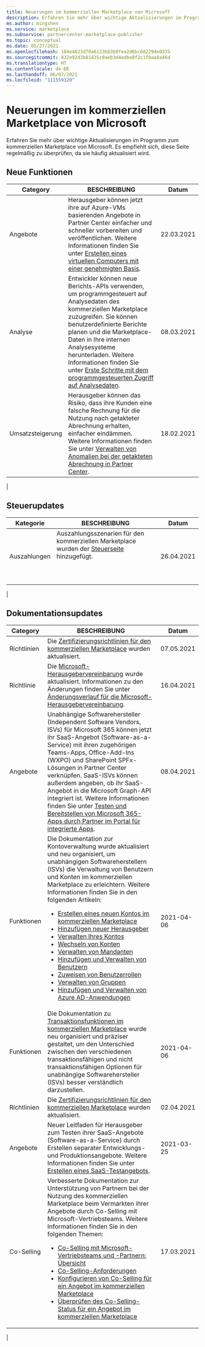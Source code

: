 ```yaml
---
title: Neuerungen im kommerziellen Marketplace von Microsoft
description: Erfahren Sie mehr über wichtige Aktualisierungen im Programm zum kommerziellen Marketplace von Partner Center (Azure Marketplace).
ms.author: mingshen
ms.service: marketplace
ms.subservice: partnercenter-marketplace-publisher
ms.topic: conceptual
ms.date: 05/27/2021
ms.openlocfilehash: 104e4623d70a6123bb3b9fea2d6bc682294e0335
ms.sourcegitcommit: 832e92d3b81435c0aeb3d4edbe8f2c1f0aa8a46d
ms.translationtype: HT
ms.contentlocale: de-DE
ms.lasthandoff: 06/07/2021
ms.locfileid: "111559320"
---
```

# <a name="whats-new-in-the-microsoft-commercial-marketplace"></a>Neuerungen im kommerziellen Marketplace von Microsoft

Erfahren Sie mehr über wichtige Aktualisierungen im Programm zum kommerziellen Marketplace von Microsoft. Es empfiehlt sich, diese Seite regelmäßig zu überprüfen, da sie häufig aktualisiert wird.

## <a name="new-features"></a>Neue Funktionen

| Category | BESCHREIBUNG | Datum |
| ------------ | ------------- | ------------- |
| Angebote | Herausgeber können jetzt ihre auf Azure-VMs basierenden Angebote in Partner Center einfacher und schneller vorbereiten und veröffentlichen. Weitere Informationen finden Sie unter [Erstellen eines virtuellen Computers mit einer genehmigten Basis](azure-vm-create-using-approved-base.md). | 22.03.2021 |
| Analyse | Entwickler können neue Berichts-APIs verwenden, um programmgesteuert auf Analysedaten des kommerziellen Marketplace zuzugreifen. Sie können benutzerdefinierte Berichte planen und die Marketplace-Daten in Ihre internen Analysesysteme herunterladen. Weitere Informationen finden Sie unter [Erste Schritte mit dem programmgesteuerten Zugriff auf Analysedaten](analytics-get-started.md). | 08.03.2021 |
| Umsatzsteigerung | Herausgeber können das Risiko, dass ihre Kunden eine falsche Rechnung für die Nutzung nach getakteter Abrechnung erhalten, einfacher eindämmen. Weitere Informationen finden Sie unter [Verwalten von Anomalien bei der getakteten Abrechnung in Partner Center](anomaly-detection.md). | 18.02.2021 |
|

## <a name="tax-updates"></a>Steuerupdates

| Kategorie | BESCHREIBUNG | Datum |
| ------------ | ------------- | ------------- |
| Auszahlungen | Auszahlungsszenarien für den kommerziellen Marketplace wurden der [Steuerseite](/partner-center/tax-details-marketplace) hinzugefügt. &nbsp; &nbsp; &nbsp; &nbsp; &nbsp; &nbsp; &nbsp; &nbsp; &nbsp; &nbsp; &nbsp; &nbsp; &nbsp; &nbsp; &nbsp; &nbsp; &nbsp; &nbsp; &nbsp; &nbsp; &nbsp; &nbsp; &nbsp; &nbsp; &nbsp; &nbsp; &nbsp; &nbsp; &nbsp; &nbsp; &nbsp; &nbsp; &nbsp; &nbsp; &nbsp; &nbsp; &nbsp; &nbsp; &nbsp; &nbsp; &nbsp; &nbsp; &nbsp; &nbsp; &nbsp; &nbsp; &nbsp; &nbsp; &nbsp; &nbsp; &nbsp; &nbsp; &nbsp; &nbsp; &nbsp; &nbsp; &nbsp; &nbsp; &nbsp; &nbsp; &nbsp; &nbsp; &nbsp; &nbsp; &nbsp; &nbsp; &nbsp; &nbsp; &nbsp; &nbsp; &nbsp; &nbsp; &nbsp; &nbsp; &nbsp; &nbsp; &nbsp; &nbsp; &nbsp; &nbsp; &nbsp; &nbsp; &nbsp; &nbsp; &nbsp; &nbsp; &nbsp; &nbsp; &nbsp; &nbsp; &nbsp; &nbsp; &nbsp; &nbsp; &nbsp; &nbsp; &nbsp; &nbsp; &nbsp; &nbsp;| 26.04.2021 |
|

## <a name="documentation-updates"></a>Dokumentationsupdates

| Category | BESCHREIBUNG | Datum |
| ------------ | ------------- | ------------- |
| Richtlinien | Die [Zertifizierungsrichtlinien für den kommerziellen Marketplace](/legal/marketplace/certification-policies) wurden aktualisiert. | 07.05.2021 |
| Richtlinie | Die [Microsoft-Herausgebervereinbarung](/legal/marketplace/msft-publisher-agreement) wurde aktualisiert. Informationen zu den Änderungen finden Sie unter [Änderungsverlauf für die Microsoft-Herausgebervereinbarung](/legal/marketplace/mpa-change-history). | 16.04.2021 |
| Angebote | Unabhängige Softwarehersteller (Independent Software Vendors, ISVs) für Microsoft 365 können jetzt ihr SaaS-Angebot (Software-as-a-Service) mit ihren zugehörigen Teams-Apps, Office-Add-Ins (WXPO) und SharePoint SPFx-Lösungen in Partner Center verknüpfen. SaaS-ISVs können außerdem angeben, ob ihr SaaS-Angebot in die Microsoft Graph-API integriert ist. Weitere Informationen finden Sie unter [Testen und Bereitstellen von Microsoft 365-Apps durch Partner im Portal für integrierte Apps](/microsoft-365/admin/manage/test-and-deploy-microsoft-365-apps). | 08.04.2021 |
| Funktionen | Die Dokumentation zur Kontoverwaltung wurde aktualisiert und neu organisiert, um unabhängigen Softwareherstellern (ISVs) die Verwaltung von Benutzern und Konten im kommerziellen Marketplace zu erleichtern. Weitere Informationen finden Sie in den folgenden Artikeln:<ul><li>[Erstellen eines neuen Kontos im kommerziellen Marketplace](create-account.md)</li><li>[Hinzufügen neuer Herausgeber](add-publishers.md)</li><li>[Verwalten Ihres Kontos](manage-account.md)</li><li>[Wechseln von Konten](switch-accounts.md)</li><li>[Verwalten von Mandanten](manage-tenants.md)</li><li>[Hinzufügen und Verwalten von Benutzern](add-manage-users.md)</li><li>[Zuweisen von Benutzerrollen](user-roles.md)</li><li>[Verwalten von Gruppen](manage-groups.md)</li><li>[Hinzufügen und Verwalten von Azure AD-Anwendungen](manage-aad-apps.md)</li></ul> | 2021-04-06 |
| Funktionen | Die Dokumentation zu [Transaktionsfunktionen im kommerziellen Marketplace](marketplace-commercial-transaction-capabilities-and-considerations.md) wurde neu organisiert und präziser gestaltet, um den Unterschied zwischen den verschiedenen transaktionsfähigen und nicht transaktionsfähigen Optionen für unabhängige Softwarehersteller (ISVs) besser verständlich darzustellen. | 2021-04-06 |
| Richtlinien | Die [Zertifizierungsrichtlinien für den kommerziellen Marketplace](/legal/marketplace/certification-policies) wurden aktualisiert. | 02.04.2021 |
| Angebote | Neuer Leitfaden für Herausgeber zum Testen ihrer SaaS-Angebote (Software-as-a-Service) durch Erstellen separater Entwicklungs- und Produktionsangebote. Weitere Informationen finden Sie unter [Erstellen eines SaaS-Testangebots](create-saas-dev-test-offer.md). | 2021-03-25 |
| Co-Selling | Verbesserte Dokumentation zur Unterstützung von Partnern bei der Nutzung des kommerziellen Marketplace beim Vermarkten ihrer Angebote durch Co-Selling mit Microsoft-Vertriebsteams. Weitere Informationen finden Sie in den folgenden Themen:<ul><li>[Co-Selling mit Microsoft-Vertriebsteams und -Partnern: Übersicht](co-sell-overview.md)</li><li>[Co-Selling-Anforderungen](co-sell-requirements.md)</li><li>[Konfigurieren von Co-Selling für ein Angebot im kommerziellen Marketplace](co-sell-configure.md)</li><li>[Überprüfen des Co-Selling-Status für ein Angebot im kommerziellen Marketplace](co-sell-status.md)</li></ul> | 17.03.2021 |
|
